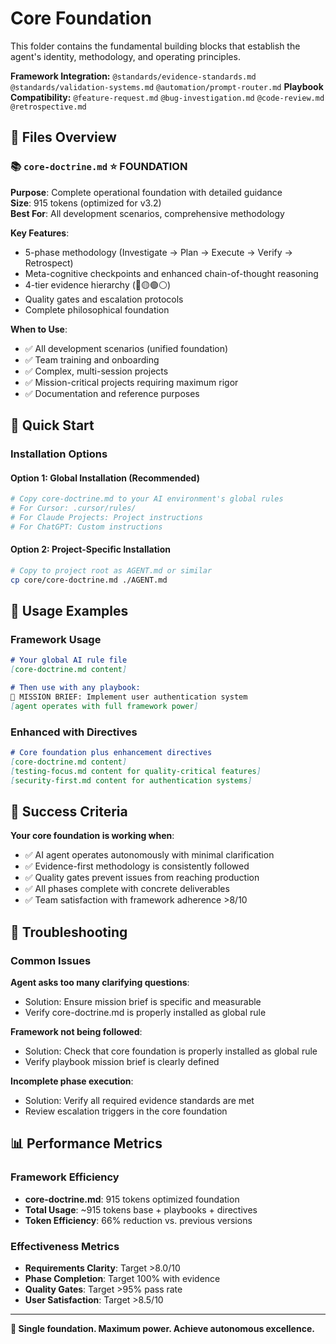 # Core Foundation

This folder contains the fundamental building blocks that establish the agent's identity, methodology, and operating principles.

**Framework Integration:** `@standards/evidence-standards.md` `@standards/validation-systems.md` `@automation/prompt-router.md`
**Playbook Compatibility:** `@feature-request.md` `@bug-investigation.md` `@code-review.md` `@retrospective.md`

## 📁 Files Overview

### 📚 `core-doctrine.md` ⭐ **FOUNDATION**
**Purpose**: Complete operational foundation with detailed guidance  
**Size**: 915 tokens (optimized for v3.2)  
**Best For**: All development scenarios, comprehensive methodology

**Key Features**:
- 5-phase methodology (Investigate → Plan → Execute → Verify → Retrospect)
- Meta-cognitive checkpoints and enhanced chain-of-thought reasoning
- 4-tier evidence hierarchy (🔴🟡🟢⚪)
- Quality gates and escalation protocols
- Complete philosophical foundation

**When to Use**:
- ✅ All development scenarios (unified foundation)
- ✅ Team training and onboarding
- ✅ Complex, multi-session projects
- ✅ Mission-critical projects requiring maximum rigor
- ✅ Documentation and reference purposes

## 🚀 Quick Start

### Installation Options

#### Option 1: Global Installation (Recommended)
```bash
# Copy core-doctrine.md to your AI environment's global rules
# For Cursor: .cursor/rules/
# For Claude Projects: Project instructions
# For ChatGPT: Custom instructions
```

#### Option 2: Project-Specific Installation
```bash
# Copy to project root as AGENT.md or similar
cp core/core-doctrine.md ./AGENT.md
```

## 🎯 Usage Examples

### Framework Usage
```markdown
# Your global AI rule file
[core-doctrine.md content]

# Then use with any playbook:
🎯 MISSION BRIEF: Implement user authentication system
[agent operates with full framework power]
```

### Enhanced with Directives
```markdown
# Core foundation plus enhancement directives
[core-doctrine.md content]
[testing-focus.md content for quality-critical features]
[security-first.md content for authentication systems]
```

## 🎯 Success Criteria

**Your core foundation is working when**:
- ✅ AI agent operates autonomously with minimal clarification
- ✅ Evidence-first methodology is consistently followed
- ✅ Quality gates prevent issues from reaching production
- ✅ All phases complete with concrete deliverables
- ✅ Team satisfaction with framework adherence >8/10

## 🔧 Troubleshooting

### Common Issues
**Agent asks too many clarifying questions**:
- Solution: Ensure mission brief is specific and measurable
- Verify core-doctrine.md is properly installed as global rule

**Framework not being followed**:
- Solution: Check that core foundation is properly installed as global rule
- Verify playbook mission brief is clearly defined

**Incomplete phase execution**:
- Solution: Verify all required evidence standards are met
- Review escalation triggers in the core foundation

## 📊 Performance Metrics

### Framework Efficiency
- **core-doctrine.md**: 915 tokens optimized foundation
- **Total Usage**: ~915 tokens base + playbooks + directives
- **Token Efficiency**: 66% reduction vs. previous versions

### Effectiveness Metrics
- **Requirements Clarity**: Target >8.0/10
- **Phase Completion**: Target 100% with evidence
- **Quality Gates**: Target >95% pass rate
- **User Satisfaction**: Target >8.5/10

---

**🎯 Single foundation. Maximum power. Achieve autonomous excellence.**

